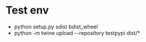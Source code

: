 # Test env
 - python setup.py sdist bdist_wheel
 - python -m twine upload --repository testpypi dist/*
